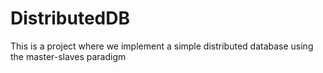 # DistributedDB
This is a project where we implement a simple distributed database using the master-slaves paradigm

